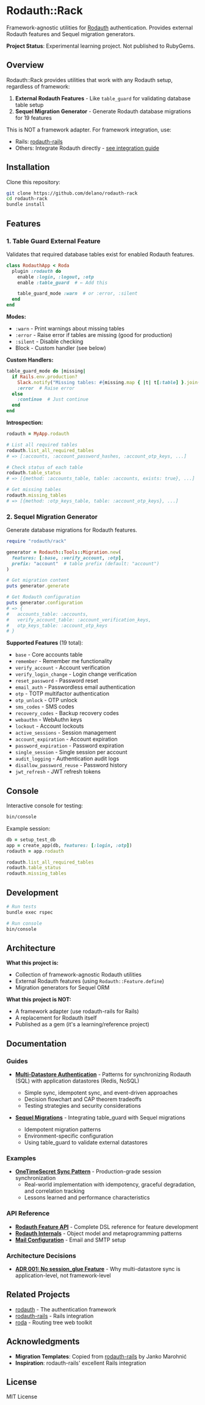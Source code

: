 # Rodauth::Rack

Framework-agnostic utilities for [Rodauth](http://rodauth.jeremyevans.net) authentication. Provides external Rodauth features and Sequel migration generators.

**Project Status**: Experimental learning project. Not published to RubyGems.

## Overview

Rodauth::Rack provides utilities that work with any Rodauth setup, regardless of framework:

1. **External Rodauth Features** - Like `table_guard` for validating database table setup
2. **Sequel Migration Generator** - Generate Rodauth database migrations for 19 features

This is NOT a framework adapter. For framework integration, use:

- Rails: [rodauth-rails](https://github.com/janko/rodauth-rails)
- Others: Integrate Rodauth directly - [see integration guide](docs/integration.md)

## Installation

Clone this repository:

```bash
git clone https://github.com/delano/rodauth-rack
cd rodauth-rack
bundle install
```

## Features

### 1. Table Guard External Feature

Validates that required database tables exist for enabled Rodauth features.

```ruby
class RodauthApp < Roda
  plugin :rodauth do
    enable :login, :logout, :otp
    enable :table_guard  # ← Add this

    table_guard_mode :warn  # or :error, :silent
  end
end
```

**Modes:**

- `:warn` - Print warnings about missing tables
- `:error` - Raise error if tables are missing (good for production)
- `:silent` - Disable checking
- Block - Custom handler (see below)

**Custom Handlers:**

```ruby
table_guard_mode do |missing|
  if Rails.env.production?
    Slack.notify("Missing tables: #{missing.map { |t| t[:table] }.join(', ')}")
    :error  # Raise error
  else
    :continue  # Just continue
  end
end
```

**Introspection:**

```ruby
rodauth = MyApp.rodauth

# List all required tables
rodauth.list_all_required_tables
# => [:accounts, :account_password_hashes, :account_otp_keys, ...]

# Check status of each table
rodauth.table_status
# => [{method: :accounts_table, table: :accounts, exists: true}, ...]

# Get missing tables
rodauth.missing_tables
# => [{method: :otp_keys_table, table: :account_otp_keys}, ...]
```

### 2. Sequel Migration Generator

Generate database migrations for Rodauth features.

```ruby
require "rodauth/rack"

generator = Rodauth::Tools::Migration.new(
  features: [:base, :verify_account, :otp],
  prefix: "account"  # table prefix (default: "account")
)

# Get migration content
puts generator.generate

# Get Rodauth configuration
puts generator.configuration
# => {
#   accounts_table: :accounts,
#   verify_account_table: :account_verification_keys,
#   otp_keys_table: :account_otp_keys
# }
```

**Supported Features** (19 total):

- `base` - Core accounts table
- `remember` - Remember me functionality
- `verify_account` - Account verification  
- `verify_login_change` - Login change verification
- `reset_password` - Password reset
- `email_auth` - Passwordless email authentication
- `otp` - TOTP multifactor authentication
- `otp_unlock` - OTP unlock
- `sms_codes` - SMS codes
- `recovery_codes` - Backup recovery codes
- `webauthn` - WebAuthn keys
- `lockout` - Account lockouts
- `active_sessions` - Session management
- `account_expiration` - Account expiration
- `password_expiration` - Password expiration
- `single_session` - Single session per account
- `audit_logging` - Authentication audit logs
- `disallow_password_reuse` - Password history
- `jwt_refresh` - JWT refresh tokens

## Console

Interactive console for testing:

```bash
bin/console
```

Example session:

```ruby
db = setup_test_db
app = create_app(db, features: [:login, :otp])
rodauth = app.rodauth

rodauth.list_all_required_tables
rodauth.table_status
rodauth.missing_tables
```

## Development

```bash
# Run tests
bundle exec rspec

# Run console
bin/console
```

## Architecture

**What this project is:**

- Collection of framework-agnostic Rodauth utilities
- External Rodauth features (using `Rodauth::Feature.define`)
- Migration generators for Sequel ORM

**What this project is NOT:**

- A framework adapter (use rodauth-rails for Rails)
- A replacement for Rodauth itself
- Published as a gem (it's a learning/reference project)

## Documentation

### Guides

- **[Multi-Datastore Authentication](docs/guides/multi-datastore-auth.md)** - Patterns for synchronizing Rodauth (SQL) with application datastores (Redis, NoSQL)
  - Simple sync, idempotent sync, and event-driven approaches
  - Decision flowchart and CAP theorem tradeoffs
  - Testing strategies and security considerations

- **[Sequel Migrations](docs/sequel-migrations.md)** - Integrating table_guard with Sequel migrations
  - Idempotent migration patterns
  - Environment-specific configuration
  - Using table_guard to validate external datastores

### Examples

- **[OneTimeSecret Sync Pattern](docs/examples/onetimesecret-sync-pattern.md)** - Production-grade session synchronization
  - Real-world implementation with idempotency, graceful degradation, and correlation tracking
  - Lessons learned and performance characteristics

### API Reference

- **[Rodauth Feature API](docs/rodauth-features-api.md)** - Complete DSL reference for feature development
- **[Rodauth Internals](docs/rodauth-internals.rdoc)** - Object model and metaprogramming patterns
- **[Mail Configuration](docs/rodauth-mail.md)** - Email and SMTP setup

### Architecture Decisions

- **[ADR 001: No session_glue Feature](docs/adr/001-no-session-glue-feature.md)** - Why multi-datastore sync is application-level, not framework-level

## Related Projects

- [rodauth](https://github.com/jeremyevans/rodauth) - The authentication framework
- [rodauth-rails](https://github.com/janko/rodauth-rails) - Rails integration
- [roda](https://github.com/jeremyevans/roda) - Routing tree web toolkit

## Acknowledgments

- **Migration Templates**: Copied from [rodauth-rails](https://github.com/janko/rodauth-rails) by Janko Marohnić
- **Inspiration**: rodauth-rails' excellent Rails integration

## License

MIT License
